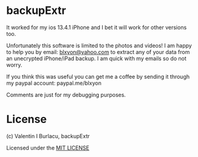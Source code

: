 # backupExtr

It worked for my ios 13.4.1 iPhone and I bet it will work for other versions too.

Unfortunately this software is limited to the photos and videos!
I am happy to help you by email: blxyon@yahoo.com to extract any of your data from an unecrypted iPhone/iPad backup.
I am quick with my emails so do not worry.

If you think this was useful you can get me a coffee by sending it through my paypal account: paypal.me/blxyon

Comments are just for my debugging purposes.

# License
(c) Valentin I Burlacu, backupExtr

Licensed under the [MIT LICENSE](LICENSE)
